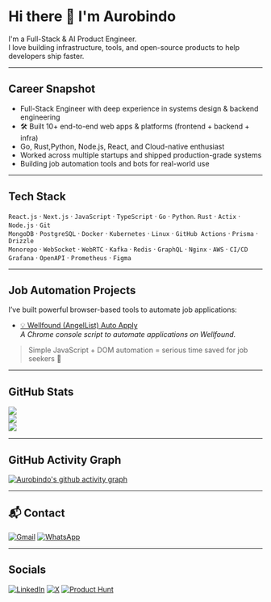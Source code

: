 # Hi there 👋 I'm Aurobindo

I'm  a Full-Stack & AI Product Engineer.  
I love building infrastructure, tools, and open-source products to help developers ship faster.

---

##  Career Snapshot
-  Full-Stack Engineer with deep experience in systems design & backend engineering  
- 🛠 Built 10+ end-to-end web apps & platforms (frontend + backend + infra)  
-  Go, Rust,Python, Node.js, React, and Cloud-native enthusiast  
-  Worked across multiple startups and shipped production-grade systems  
-  Building job automation tools and bots for real-world use

---

##  Tech Stack
`React.js` · `Next.js` · `JavaScript` · `TypeScript` · `Go` · `Python`. `Rust` · `Actix` · `Node.js` · `Git`  
`MongoDB` · `PostgreSQL` · `Docker` · `Kubernetes` · `Linux` · `GitHub Actions` · `Prisma` · `Drizzle`  
`Monorepo` · `WebSocket` · `WebRTC` · `Kafka` · `Redis` · `GraphQL` · `Nginx` · `AWS` · `CI/CD`  
`Grafana` · `OpenAPI` · `Prometheus` · `Figma`

---

##  Job Automation Projects

I’ve built powerful browser-based tools to automate job applications:

- [💡 Wellfound (AngelList) Auto Apply](https://gist.github.com/ezeslucky/f8c49ba122645ffb00832bf5946427d3)  
  *A Chrome console script to automate applications on Wellfound.*

> Simple JavaScript + DOM automation = serious time saved for job seekers 🚀

---

##  GitHub Stats

![](https://github-readme-stats.vercel.app/api?username=ezeslucky&theme=dark&hide_border=false&include_all_commits=true&count_private=true)<br/>
![](https://github-readme-streak-stats.herokuapp.com/?user=ezeslucky&theme=dark&hide_border=false)<br/>
![](https://github-readme-stats.vercel.app/api/top-langs/?username=ezeslucky&theme=dark&hide_border=false&include_all_commits=true&count_private=true&layout=compact)

---

##  GitHub Activity Graph

[![Aurobindo's github activity graph](https://github-readme-activity-graph.vercel.app/graph?username=ezeslucky&bg_color=010409&color=ffffff&line=00b344&point=ffffff&area=true&hide_border=true)](https://github.com/ashutosh00710/github-readme-activity-graph)

---
## 📬 Contact

[![Gmail](https://img.shields.io/badge/Gmail-D14836?logo=gmail&logoColor=white)](mailto:aurobindo.patra44@gmail.com) 
[![WhatsApp](https://img.shields.io/badge/WhatsApp-25D366?logo=whatsapp&logoColor=white)](https://wa.me/917439837730)

---

##  Socials

[![LinkedIn](https://img.shields.io/badge/LinkedIn-%230077B5.svg?logo=linkedin&logoColor=white)](https://www.linkedin.com/in/ezeslucky/)
[![X](https://img.shields.io/badge/X-black.svg?logo=X&logoColor=white)](https://x.com/ezeslucky)
[![Product Hunt](https://img.shields.io/badge/Product%20Hunt-DA552F?logo=producthunt&logoColor=white)](https://www.producthunt.com/@ezeslucky)
